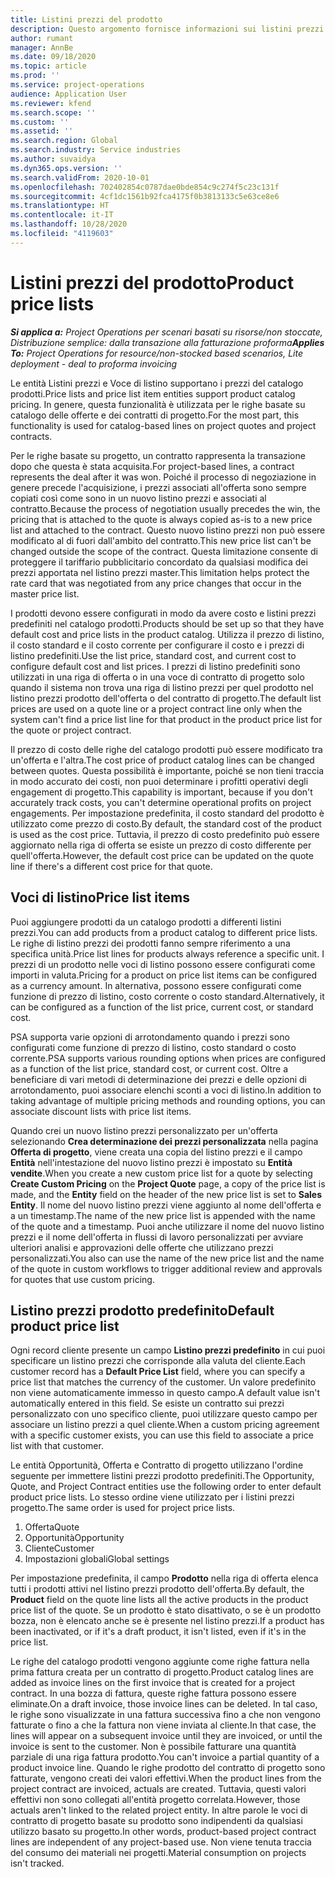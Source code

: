 ```yaml
---
title: Listini prezzi del prodotto
description: Questo argomento fornisce informazioni sui listini prezzi nei prezzi del catalogo utilizzati per offerte e contratti di progetto.
author: rumant
manager: AnnBe
ms.date: 09/18/2020
ms.topic: article
ms.prod: ''
ms.service: project-operations
audience: Application User
ms.reviewer: kfend
ms.search.scope: ''
ms.custom: ''
ms.assetid: ''
ms.search.region: Global
ms.search.industry: Service industries
ms.author: suvaidya
ms.dyn365.ops.version: ''
ms.search.validFrom: 2020-10-01
ms.openlocfilehash: 702402854c0787dae0bde854c9c274f5c23c131f
ms.sourcegitcommit: 4cf1dc1561b92fca4175f0b3813133c5e63ce8e6
ms.translationtype: HT
ms.contentlocale: it-IT
ms.lasthandoff: 10/28/2020
ms.locfileid: "4119603"
---
```

# <a name="product-price-lists"></a><span data-ttu-id="62687-103">Listini prezzi del prodotto</span><span class="sxs-lookup"><span data-stu-id="62687-103">Product price lists</span></span>

<span data-ttu-id="62687-104">_**Si applica a:** Project Operations per scenari basati su risorse/non stoccate, Distribuzione semplice: dalla transazione alla fatturazione proforma_</span><span class="sxs-lookup"><span data-stu-id="62687-104">_**Applies To:** Project Operations for resource/non-stocked based scenarios, Lite deployment - deal to proforma invoicing_</span></span>

<span data-ttu-id="62687-105">Le entità Listini prezzi e Voce di listino supportano i prezzi del catalogo prodotti.</span><span class="sxs-lookup"><span data-stu-id="62687-105">Price lists and price list item entities support product catalog pricing.</span></span> <span data-ttu-id="62687-106">In genere, questa funzionalità è utilizzata per le righe basate su catalogo delle offerte e dei contratti di progetto.</span><span class="sxs-lookup"><span data-stu-id="62687-106">For the most part, this functionality is used for catalog-based lines on project quotes and project contracts.</span></span>

<span data-ttu-id="62687-107">Per le righe basate su progetto, un contratto rappresenta la transazione dopo che questa è stata acquisita.</span><span class="sxs-lookup"><span data-stu-id="62687-107">For project-based lines, a contract represents the deal after it was won.</span></span> <span data-ttu-id="62687-108">Poiché il processo di negoziazione in genere precede l'acquisizione, i prezzi associati all'offerta sono sempre copiati così come sono in un nuovo listino prezzi e associati al contratto.</span><span class="sxs-lookup"><span data-stu-id="62687-108">Because the process of negotiation usually precedes the win, the pricing that is attached to the quote is always copied as-is to a new price list and attached to the contract.</span></span> <span data-ttu-id="62687-109">Questo nuovo listino prezzi non può essere modificato al di fuori dall'ambito del contratto.</span><span class="sxs-lookup"><span data-stu-id="62687-109">This new price list can't be changed outside the scope of the contract.</span></span> <span data-ttu-id="62687-110">Questa limitazione consente di proteggere il tariffario pubblicitario concordato da qualsiasi modifica dei prezzi apportata nel listino prezzi master.</span><span class="sxs-lookup"><span data-stu-id="62687-110">This limitation helps protect the rate card that was negotiated from any price changes that occur in the master price list.</span></span>

<span data-ttu-id="62687-111">I prodotti devono essere configurati in modo da avere costo e listini prezzi predefiniti nel catalogo prodotti.</span><span class="sxs-lookup"><span data-stu-id="62687-111">Products should be set up so that they have default cost and price lists in the product catalog.</span></span> <span data-ttu-id="62687-112">Utilizza il prezzo di listino, il costo standard e il costo corrente per configurare il costo e i prezzi di listino predefiniti.</span><span class="sxs-lookup"><span data-stu-id="62687-112">Use the list price, standard cost, and current cost to configure default cost and list prices.</span></span> <span data-ttu-id="62687-113">I prezzi di listino predefiniti sono utilizzati in una riga di offerta o in una voce di contratto di progetto solo quando il sistema non trova una riga di listino prezzi per quel prodotto nel listino prezzi prodotto dell'offerta o del contratto di progetto.</span><span class="sxs-lookup"><span data-stu-id="62687-113">The default list prices are used on a quote line or a project contract line only when the system can't find a price list line for that product in the product price list for the quote or project contract.</span></span>

<span data-ttu-id="62687-114">Il prezzo di costo delle righe del catalogo prodotti può essere modificato tra un'offerta e l'altra.</span><span class="sxs-lookup"><span data-stu-id="62687-114">The cost price of product catalog lines can be changed between quotes.</span></span> <span data-ttu-id="62687-115">Questa possibilità è importante, poiché se non tieni traccia in modo accurato dei costi, non puoi determinare i profitti operativi degli engagement di progetto.</span><span class="sxs-lookup"><span data-stu-id="62687-115">This capability is important, because if you don't accurately track costs, you can't determine operational profits on project engagements.</span></span> <span data-ttu-id="62687-116">Per impostazione predefinita, il costo standard del prodotto è utilizzato come prezzo di costo.</span><span class="sxs-lookup"><span data-stu-id="62687-116">By default, the standard cost of the product is used as the cost price.</span></span> <span data-ttu-id="62687-117">Tuttavia, il prezzo di costo predefinito può essere aggiornato nella riga di offerta se esiste un prezzo di costo differente per quell'offerta.</span><span class="sxs-lookup"><span data-stu-id="62687-117">However, the default cost price can be updated on the quote line if there's a different cost price for that quote.</span></span>

## <a name="price-list-items"></a><span data-ttu-id="62687-118">Voci di listino</span><span class="sxs-lookup"><span data-stu-id="62687-118">Price list items</span></span>

<span data-ttu-id="62687-119">Puoi aggiungere prodotti da un catalogo prodotti a differenti listini prezzi.</span><span class="sxs-lookup"><span data-stu-id="62687-119">You can add products from a product catalog to different price lists.</span></span> <span data-ttu-id="62687-120">Le righe di listino prezzi dei prodotti fanno sempre riferimento a una specifica unità.</span><span class="sxs-lookup"><span data-stu-id="62687-120">Price list lines for products always reference a specific unit.</span></span> <span data-ttu-id="62687-121">I prezzi di un prodotto nelle voci di listino possono essere configurati come importi in valuta.</span><span class="sxs-lookup"><span data-stu-id="62687-121">Pricing for a product on price list items can be configured as a currency amount.</span></span> <span data-ttu-id="62687-122">In alternativa, possono essere configurati come funzione di prezzo di listino, costo corrente o costo standard.</span><span class="sxs-lookup"><span data-stu-id="62687-122">Alternatively, it can be configured as a function of the list price, current cost, or standard cost.</span></span>

<span data-ttu-id="62687-123">PSA supporta varie opzioni di arrotondamento quando i prezzi sono configurati come funzione di prezzo di listino, costo standard o costo corrente.</span><span class="sxs-lookup"><span data-stu-id="62687-123">PSA supports various rounding options when prices are configured as a function of the list price, standard cost, or current cost.</span></span> <span data-ttu-id="62687-124">Oltre a beneficiare di vari metodi di determinazione dei prezzi e delle opzioni di arrotondamento, puoi associare elenchi sconti a voci di listino.</span><span class="sxs-lookup"><span data-stu-id="62687-124">In addition to taking advantage of multiple pricing methods and rounding options, you can associate discount lists with price list items.</span></span> 

<span data-ttu-id="62687-125">Quando crei un nuovo listino prezzi personalizzato per un'offerta selezionando **Crea determinazione dei prezzi personalizzata** nella pagina **Offerta di progetto**, viene creata una copia del listino prezzi e il campo **Entità** nell'intestazione del nuovo listino prezzi è impostato su **Entità vendite**.</span><span class="sxs-lookup"><span data-stu-id="62687-125">When you create a new custom price list for a quote by selecting **Create Custom Pricing** on the **Project Quote** page, a copy of the price list is made, and the **Entity** field on the header of the new price list is set to **Sales Entity**.</span></span> <span data-ttu-id="62687-126">Il nome del nuovo listino prezzi viene aggiunto al nome dell'offerta e a un timestamp.</span><span class="sxs-lookup"><span data-stu-id="62687-126">The name of the new price list is appended with the name of the quote and a timestamp.</span></span> <span data-ttu-id="62687-127">Puoi anche utilizzare il nome del nuovo listino prezzi e il nome dell'offerta in flussi di lavoro personalizzati per avviare ulteriori analisi e approvazioni delle offerte che utilizzano prezzi personalizzati.</span><span class="sxs-lookup"><span data-stu-id="62687-127">You also can use the name of the new price list and the name of the quote in custom workflows to trigger additional review and approvals for quotes that use custom pricing.</span></span>

 
## <a name="default-product-price-list"></a><span data-ttu-id="62687-128">Listino prezzi prodotto predefinito</span><span class="sxs-lookup"><span data-stu-id="62687-128">Default product price list</span></span>
<span data-ttu-id="62687-129">Ogni record cliente presente un campo **Listino prezzi predefinito** in cui puoi specificare un listino prezzi che corrisponde alla valuta del cliente.</span><span class="sxs-lookup"><span data-stu-id="62687-129">Each customer record has a **Default Price List** field, where you can specify a price list that matches the currency of the customer.</span></span> <span data-ttu-id="62687-130">Un valore predefinito non viene automaticamente immesso in questo campo.</span><span class="sxs-lookup"><span data-stu-id="62687-130">A default value isn't automatically entered in this field.</span></span> <span data-ttu-id="62687-131">Se esiste un contratto sui prezzi personalizzato con uno specifico cliente, puoi utilizzare questo campo per associare un listino prezzi a quel cliente.</span><span class="sxs-lookup"><span data-stu-id="62687-131">When a custom pricing agreement with a specific customer exists, you can use this field to associate a price list with that customer.</span></span>

<span data-ttu-id="62687-132">Le entità Opportunità, Offerta e Contratto di progetto utilizzano l'ordine seguente per immettere listini prezzi prodotto predefiniti.</span><span class="sxs-lookup"><span data-stu-id="62687-132">The Opportunity, Quote, and Project Contract entities use the following order to enter default product price lists.</span></span> <span data-ttu-id="62687-133">Lo stesso ordine viene utilizzato per i listini prezzi progetto.</span><span class="sxs-lookup"><span data-stu-id="62687-133">The same order is used for project price lists.</span></span>

1.  <span data-ttu-id="62687-134">Offerta</span><span class="sxs-lookup"><span data-stu-id="62687-134">Quote</span></span>
2.  <span data-ttu-id="62687-135">Opportunità</span><span class="sxs-lookup"><span data-stu-id="62687-135">Opportunity</span></span>
3.  <span data-ttu-id="62687-136">Cliente</span><span class="sxs-lookup"><span data-stu-id="62687-136">Customer</span></span>
4.  <span data-ttu-id="62687-137">Impostazioni globali</span><span class="sxs-lookup"><span data-stu-id="62687-137">Global settings</span></span> 

<span data-ttu-id="62687-138">Per impostazione predefinita, il campo **Prodotto** nella riga di offerta elenca tutti i prodotti attivi nel listino prezzi prodotto dell'offerta.</span><span class="sxs-lookup"><span data-stu-id="62687-138">By default, the **Product** field on the quote line lists all the active products in the product price list of the quote.</span></span> <span data-ttu-id="62687-139">Se un prodotto è stato disattivato, o se è un prodotto bozza, non è elencato anche se è presente nel listino prezzi.</span><span class="sxs-lookup"><span data-stu-id="62687-139">If a product has been inactivated, or if it's a draft product, it isn't listed, even if it's in the price list.</span></span> 

<span data-ttu-id="62687-140">Le righe del catalogo prodotti vengono aggiunte come righe fattura nella prima fattura creata per un contratto di progetto.</span><span class="sxs-lookup"><span data-stu-id="62687-140">Product catalog lines are added as invoice lines on the first invoice that is created for a project contract.</span></span> <span data-ttu-id="62687-141">In una bozza di fattura, queste righe fattura possono essere eliminate.</span><span class="sxs-lookup"><span data-stu-id="62687-141">On a draft invoice, those invoice lines can be deleted.</span></span> <span data-ttu-id="62687-142">In tal caso, le righe sono visualizzate in una fattura successiva fino a che non vengono fatturate o fino a che la fattura non viene inviata al cliente.</span><span class="sxs-lookup"><span data-stu-id="62687-142">In that case, the lines will appear on a subsequent invoice until they are invoiced, or until the invoice is sent to the customer.</span></span> <span data-ttu-id="62687-143">Non è possibile fatturare una quantità parziale di una riga fattura prodotto.</span><span class="sxs-lookup"><span data-stu-id="62687-143">You can't invoice a partial quantity of a product invoice line.</span></span> <span data-ttu-id="62687-144">Quando le righe prodotto del contratto di progetto sono fatturate, vengono creati dei valori effettivi.</span><span class="sxs-lookup"><span data-stu-id="62687-144">When the product lines from the project contract are invoiced, actuals are created.</span></span> <span data-ttu-id="62687-145">Tuttavia, questi valori effettivi non sono collegati all'entità progetto correlata.</span><span class="sxs-lookup"><span data-stu-id="62687-145">However, those actuals aren't linked to the related project entity.</span></span> <span data-ttu-id="62687-146">In altre parole le voci di contratto di progetto basate su prodotto sono indipendenti da qualsiasi utilizzo basato su progetto.</span><span class="sxs-lookup"><span data-stu-id="62687-146">In other words, product-based project contract lines are independent of any project-based use.</span></span> <span data-ttu-id="62687-147">Non viene tenuta traccia del consumo dei materiali nei progetti.</span><span class="sxs-lookup"><span data-stu-id="62687-147">Material consumption on projects isn't tracked.</span></span>
